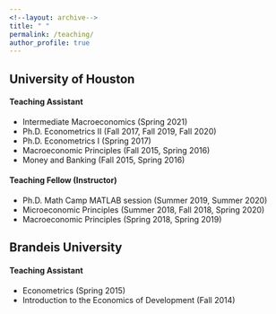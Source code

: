 ```yaml
---
<!--layout: archive-->
title: " "
permalink: /teaching/
author_profile: true
---
```


## University of Houston

#### Teaching Assistant

* Intermediate Macroeconomics (Spring 2021)
* Ph.D. Econometrics II (Fall 2017, Fall 2019, Fall 2020)
* Ph.D. Econometrics I (Spring 2017)
* Macroeconomic Principles (Fall 2015, Spring 2016)
* Money and Banking (Fall 2015, Spring 2016)

#### Teaching Fellow (Instructor)

* Ph.D. Math Camp MATLAB session (Summer 2019, Summer 2020)
* Microeconomic Principles (Summer 2018, Fall 2018, Spring 2020)
* Macroeconomic Principles (Spring 2018, Spring 2019)

## Brandeis University

#### Teaching Assistant

* Econometrics (Spring 2015)
* Introduction to the Economics of Development (Fall 2014)
